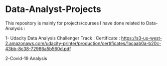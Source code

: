 # Data-Analyst-Projects

This repository is mainly for projects/courses I have done related to Data-Analysis :

1- Udacity Data Analysis Challenger Track : 
Certificate : https://s3-us-west-2.amazonaws.com/udacity-printer/production/certificates/1acaab0a-b20c-43bb-8c38-72986a5b560d.pdf

2-Covid-19 Analysis

